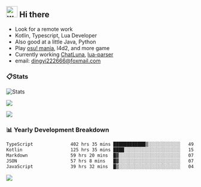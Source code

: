 ## <img alt="wave" src="https://raw.githubusercontent.com/MartinHeinz/MartinHeinz/master/wave.gif" width="30px"> Hi there

- Look for a remote work
- Kotlin, Typescript, Lua Developer
- Also good at a little Java, Python
- Play [osu! mania](https://osu.ppy.sh/users/29808669), l4d2, and more game
- Currently working [ChatLuna](https://github.com/ChatLunaLab), [lua-parser](https://github.com/dingyi222666/lua-parser)
- email: [dingyi222666@foxmail.com](mailto:dingyi222666@foxmail.com)

### 📋Stats

![Stats](https://github-readme-stats.vercel.app/api?username=dingyi222666&show_icons=true&icon_color=47A69E&title_color=47A69E&count_private=true)    

![](https://api.githubtrends.io/user/svg/dingyi222666/langs?time_range=one_year&include_private=True&loc_metric=changed&theme=classic)

![](http://github-profile-summary-cards.vercel.app/api/cards/productive-time?username=dingyi222666&theme=nord_dark&utcOffset=8)

### 📊 Yearly Development Breakdown

<!--START_SECTION:waka-->

```txt
TypeScript              402 hrs 35 mins ████████████▒░░░░░░░░░░░░   49.69 %
Kotlin                  125 hrs 35 mins ████░░░░░░░░░░░░░░░░░░░░░   15.50 %
Markdown                59 hrs 20 mins  █▓░░░░░░░░░░░░░░░░░░░░░░░   07.32 %
JSON                    57 hrs 8 mins   █▓░░░░░░░░░░░░░░░░░░░░░░░   07.05 %
JavaScript              39 hrs 32 mins  █▒░░░░░░░░░░░░░░░░░░░░░░░   04.88 %
```

<!--END_SECTION:waka-->

![](https://komarev.com/ghpvc/?username=dingyi222666)
